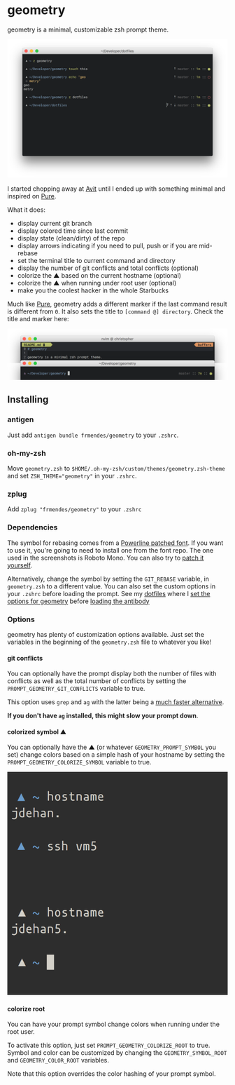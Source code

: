 # geometry

geometry is a minimal, customizable zsh prompt theme.

![geometry](screenshots/geometry.png)

I started chopping away at [Avit](https://github.com/robbyrussell/oh-my-zsh/blob/master/themes/avit.zsh-theme) until I ended up with something minimal and inspired on [Pure](https://github.com/sindresorhus/pure).

What it does:

- display current git branch
- display colored time since last commit
- display state (clean/dirty) of the repo
- display arrows indicating if you need to pull, push or if you are mid-rebase
- set the terminal title to current command and directory
- display the number of git conflicts and total conflicts (optional)
- colorize the ▲ based on the current hostname (optional)
- colorize the ▲ when running under root user (optional)
- make you the coolest hacker in the whole Starbucks

Much like [Pure](https://github.com/sindresorhus/pure), geometry adds a different marker
if the last command result is different from `0`. It also sets the title to
`[command @] directory`. Check the title and marker here:

![title_marker](screenshots/title_marker.png)

## Installing

### antigen

Just add `antigen bundle frmendes/geometry` to your `.zshrc`.

### oh-my-zsh

Move `geometry.zsh` to `$HOME/.oh-my-zsh/custom/themes/geometry.zsh-theme` and
set `ZSH_THEME="geometry"` in your `.zshrc`.

### zplug

Add `zplug "frmendes/geometry"` to your `.zshrc`

### Dependencies

The symbol for rebasing comes from a [Powerline patched font](https://github.com/powerline/fonts). If you want to use it, you're going to need to install one from the font repo. The one used in the screenshots is Roboto Mono. You can also try to [patch it yourself](https://github.com/powerline/fontpatcher).

Alternatively, change the symbol by setting the `GIT_REBASE` variable, in
`geometry.zsh` to a different value. You can also set the custom options in
your `.zshrc` before loading the prompt. See my
[dotfiles](https://github.com/frmendes/dotfiles) where I [set the options for
geometry](https://github.com/frmendes/dotfiles/blob/master/system/prompt.zsh#L17-L22) before [loading the antibody](https://github.com/frmendes/dotfiles/blob/master/zsh/zshrc.symlink#L10-L14)

### Options

geometry has plenty of customization options available. Just set the variables in the
beginning of the `geometry.zsh` file to whatever you like!

#### git conflicts

You can optionally have the prompt display both the number of files with
conflicts as well as the total number of conflicts by setting the
`PROMPT_GEOMETRY_GIT_CONFLICTS` variable to true.

This option uses `grep` and `ag` with the latter being a [much faster alternative](http://geoff.greer.fm/ag/).

**If you don't have `ag` installed, this might slow your prompt down**.

#### colorized symbol ▲

You can optionally have the ▲ (or whatever `GEOMETRY_PROMPT_SYMBOL` you set)
change colors based on a simple hash of your hostname by setting the
`PROMPT_GEOMETRY_COLORIZE_SYMBOL` variable to true.

![colorized_symbol](screenshots/colorized_symbol.png)

#### colorize root

You can have your prompt symbol change colors when running under the root user.

To activate this option, just set `PROMPT_GEOMETRY_COLORIZE_ROOT` to true. Symbol and color can be customized by changing the `GEOMETRY_SYMBOL_ROOT` and `GEOMETRY_COLOR_ROOT` variables.

Note that this option overrides the color hashing of your prompt symbol.
